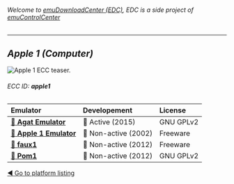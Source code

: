 ###### Welcome to [emuDownloadCenter (EDC)](https://github.com/PhoenixInteractiveNL/emuDownloadCenter/wiki/), EDC is a side project of [emuControlCenter](https://github.com/PhoenixInteractiveNL/emuControlCenter/wiki/)
***
## _Apple 1 (Computer)_
![](https://raw.githubusercontent.com/wiki/PhoenixInteractiveNL/emuDownloadCenter/images_platform/ecc_apple1_teaser.png "Apple 1 ECC teaser.")
###### ECC ID: **apple1**

| Emulator | Developement | License |
|:---------|:-------------|:--------|
| [:file_folder: **Agat Emulator**](https://github.com/PhoenixInteractiveNL/emuDownloadCenter/wiki/Emulator-agat#menu) | :large_blue_circle: Active (2015) | GNU GPLv2 |
| [:file_folder: **Apple 1 Emulator**](https://github.com/PhoenixInteractiveNL/emuDownloadCenter/wiki/Emulator-apple1#menu) | :red_circle: Non-active (2002) | Freeware |
| [:file_folder: **faux1**](https://github.com/PhoenixInteractiveNL/emuDownloadCenter/wiki/Emulator-faux1#menu) | :red_circle: Non-active (2012) | Freeware |
| [:file_folder: **Pom1**](https://github.com/PhoenixInteractiveNL/emuDownloadCenter/wiki/Emulator-pom1#menu) | :red_circle: Non-active (2012) | GNU GPLv2 |

[:arrow_backward: Go to platform listing](https://github.com/PhoenixInteractiveNL/emuDownloadCenter/wiki/EDC-Platform-List)
